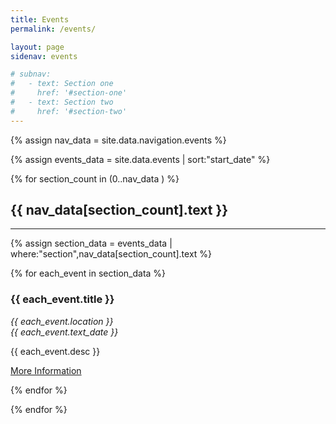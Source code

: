 ```yaml
---
title: Events
permalink: /events/

layout: page
sidenav: events

# subnav:
#   - text: Section one
#     href: '#section-one'
#   - text: Section two
#     href: '#section-two'
---
```

<!-- Section names and addresses from navigation bar -->
{% assign nav_data = site.data.navigation.events %}

<!-- events Sorted by First to occur-->
{% assign events_data = site.data.events | sort:"start_date" %}

<!-- Find length of Navigation Array, iterate through this later (Legacy Feature)-->
<!-- {% assign end_nav_data = nav_data | size | minus:1 %}
-->
<!-- Iterate through all of the navigation sections. Start at one because zero is just the top header (Legacy Feature)-->
{% for section_count in (0..nav_data ) %}

<a name="{{ nav_data[section_count].text | slugify }}"></a>
<h2>{{ nav_data[section_count].text }}</h2>
<hr>

<!-- In each section, get only the events assigned to it -->
{% assign section_data = events_data | where:"section",nav_data[section_count].text %}

<!-- Display the information for all of the events assigned to that section -->
{% for each_event in section_data %}
<div>
 <h3>{{ each_event.title }}</h3>
 <p><i>{{ each_event.location }}<br>{{ each_event.text_date }}</i></p>
 <p>{{ each_event.desc }}</p>
 <a href="{{ each_event.event_url }}">More Information</a>
 </div>

<!-- Close events Article Iteration -->
{% endfor %}

<!-- Close Section Iteration -->
{% endfor %}